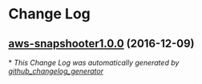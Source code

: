 # Change Log

## [aws-snapshooter1.0.0](https://github.com/smileisak/ebs-snapshooter/tree/aws-snapshooter1.0.0) (2016-12-09)


\* *This Change Log was automatically generated by [github_changelog_generator](https://github.com/skywinder/Github-Changelog-Generator)*